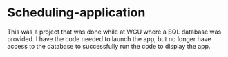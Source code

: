 # Scheduling-application
This was a project that was done while at WGU where a SQL database was provided. I have the code needed to launch the app, but no longer have access to the database to successfully run the code to display the app. 
